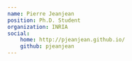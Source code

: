 ```yaml
---
name: Pierre Jeanjean
position: Ph.D. Student
organization: INRIA
social:
    home: http://pjeanjean.github.io/
    github: pjeanjean
---
```

